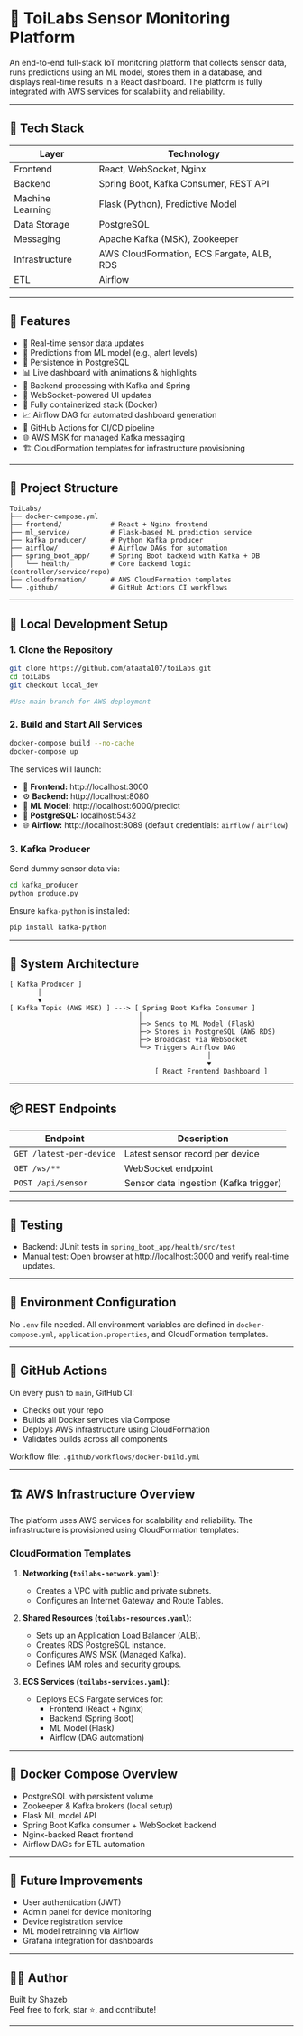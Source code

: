# 🧪 ToiLabs Sensor Monitoring Platform

An end-to-end full-stack IoT monitoring platform that collects sensor data, runs predictions using an ML model, stores them in a database, and displays real-time results in a React dashboard. The platform is fully integrated with AWS services for scalability and reliability.

---

## 🔧 Tech Stack

| Layer            | Technology                                |
| ---------------- | ----------------------------------------- |
| Frontend         | React, WebSocket, Nginx                   |
| Backend          | Spring Boot, Kafka Consumer, REST API     |
| Machine Learning | Flask (Python), Predictive Model          |
| Data Storage     | PostgreSQL                                |
| Messaging        | Apache Kafka (MSK), Zookeeper             |
| Infrastructure   | AWS CloudFormation, ECS Fargate, ALB, RDS |
| ETL              | Airflow                                   |

---

## 📌 Features

- 📡 Real-time sensor data updates
- 🤖 Predictions from ML model (e.g., alert levels)
- 💾 Persistence in PostgreSQL
- 📊 Live dashboard with animations & highlights
- 🧠 Backend processing with Kafka and Spring
- 🔁 WebSocket-powered UI updates
- 🚢 Fully containerized stack (Docker)
- 📈 Airflow DAG for automated dashboard generation
- 🧰 GitHub Actions for CI/CD pipeline
- 🌐 AWS MSK for managed Kafka messaging
- 🏗️ CloudFormation templates for infrastructure provisioning

---

## 📁 Project Structure

```
ToiLabs/
├── docker-compose.yml
├── frontend/            # React + Nginx frontend
├── ml_service/          # Flask-based ML prediction service
├── kafka_producer/      # Python Kafka producer
├── airflow/             # Airflow DAGs for automation
├── spring_boot_app/     # Spring Boot backend with Kafka + DB
│   └── health/          # Core backend logic (controller/service/repo)
├── cloudformation/      # AWS CloudFormation templates
└── .github/             # GitHub Actions CI workflows
```

---

## 🚀 Local Development Setup

### 1. Clone the Repository

```bash
git clone https://github.com/ataata107/toiLabs.git
cd toiLabs
git checkout local_dev

#Use main branch for AWS deployment
```

### 2. Build and Start All Services

```bash
docker-compose build --no-cache
docker-compose up
```

The services will launch:

- 🔗 **Frontend:** http://localhost:3000
- ⚙️ **Backend:** http://localhost:8080
- 🧠 **ML Model:** http://localhost:6000/predict
- 🐘 **PostgreSQL:** localhost:5432
- 🌐 **Airflow:** http://localhost:8089 (default credentials: `airflow` / `airflow`)

### 3. Kafka Producer

Send dummy sensor data via:

```bash
cd kafka_producer
python produce.py
```

Ensure `kafka-python` is installed:

```bash
pip install kafka-python
```

---

## 🔄 System Architecture

```text
[ Kafka Producer ]
       │
       ▼
[ Kafka Topic (AWS MSK) ] ---> [ Spring Boot Kafka Consumer ]
                                │
                                ├─> Sends to ML Model (Flask)
                                ├─> Stores in PostgreSQL (AWS RDS)
                                ├─> Broadcast via WebSocket
                                └─> Triggers Airflow DAG
                                                 │
                                                 ▼
                                    [ React Frontend Dashboard ]
```

---

## 📦 REST Endpoints

| Endpoint                 | Description                           |
| ------------------------ | ------------------------------------- |
| `GET /latest-per-device` | Latest sensor record per device       |
| `GET /ws/**`             | WebSocket endpoint                    |
| `POST /api/sensor`       | Sensor data ingestion (Kafka trigger) |

---

## 🧪 Testing

- Backend: JUnit tests in `spring_boot_app/health/src/test`
- Manual test: Open browser at http://localhost:3000 and verify real-time updates.

---

## 🔐 Environment Configuration

No `.env` file needed. All environment variables are defined in `docker-compose.yml`, `application.properties`, and CloudFormation templates.

---

## 🧰 GitHub Actions

On every push to `main`, GitHub CI:

- Checks out your repo
- Builds all Docker services via Compose
- Deploys AWS infrastructure using CloudFormation
- Validates builds across all components

Workflow file: `.github/workflows/docker-build.yml`

---

## 🏗️ AWS Infrastructure Overview

The platform uses AWS services for scalability and reliability. The infrastructure is provisioned using CloudFormation templates:

### **CloudFormation Templates**

1. **Networking (`toilabs-network.yaml`)**:

   - Creates a VPC with public and private subnets.
   - Configures an Internet Gateway and Route Tables.

2. **Shared Resources (`toilabs-resources.yaml`)**:

   - Sets up an Application Load Balancer (ALB).
   - Creates RDS PostgreSQL instance.
   - Configures AWS MSK (Managed Kafka).
   - Defines IAM roles and security groups.

3. **ECS Services (`toilabs-services.yaml`)**:
   - Deploys ECS Fargate services for:
     - Frontend (React + Nginx)
     - Backend (Spring Boot)
     - ML Model (Flask)
     - Airflow (DAG automation)

---

## 🐳 Docker Compose Overview

- PostgreSQL with persistent volume
- Zookeeper & Kafka brokers (local setup)
- Flask ML model API
- Spring Boot Kafka consumer + WebSocket backend
- Nginx-backed React frontend
- Airflow DAGs for ETL automation

---

## 🧠 Future Improvements

- User authentication (JWT)
- Admin panel for device monitoring
- Device registration service
- ML model retraining via Airflow
- Grafana integration for dashboards

---

## 👨‍💻 Author

Built by Shazeb  
Feel free to fork, star ⭐, and contribute!

---
